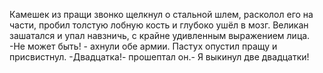   Камешек из пращи звонко щелкнул о стальной шлем, расколол его на части, пробил толстую лобную кость и глубоко ушёл в мозг. Великан зашатался и упал навзничь, с крайне удивленным выражением лица.
-Не может быть! - ахнули обе армии.
Пастух опустил пращу и присвистнул.
-Двадцатка!- прошептал он.- Я выкинул две двадцатки!      